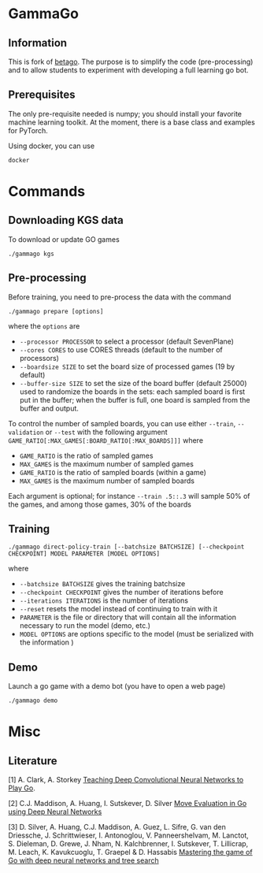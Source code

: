 # GammaGo 

## Information

This is fork of [betago](http://betago.github.com). The purpose is to simplify 
the code (pre-processing) and to allow students to experiment with
developing a full learning go bot.

## Prerequisites

The only pre-requisite needed is numpy; you should install your favorite 
machine learning toolkit. At the moment, there is a base class and examples 
for PyTorch.

Using docker, you can use 

```docker ```

# Commands

## Downloading KGS data

To download or update GO games
```
./gammago kgs
```

## Pre-processing

Before training, you need to pre-process the data with the command 

```./gammago prepare [options]```

where the `options` are

- `--processor PROCESSOR` to select a processor  (default SevenPlane)
- `--cores CORES` to use CORES threads (default to the number of processors)
- `--boardsize SIZE` to set the board size of processed games (19 by default)
- `--buffer-size SIZE` to set the size of the board buffer (default 25000) used to randomize the boards in the sets:
  each sampled board is first put in the buffer; when the buffer is full, one board is sampled from the buffer and output.

To control the number of sampled boards, you can use either `--train`, `--validation`
or `--test` with the following argument `GAME_RATIO[:MAX_GAMES[:BOARD_RATIO[:MAX_BOARDS]]]` where

- `GAME_RATIO` is the ratio of sampled games
- `MAX_GAMES` is the maximum number of sampled games
- `GAME_RATIO` is the ratio of sampled boards (within a game)
- `MAX_GAMES` is the maximum number of sampled boards

Each argument is optional; for instance `--train .5::.3` will sample 50% of the games, and among those games, 30% of the boards

## Training

```./gammago direct-policy-train [--batchsize BATCHSIZE] [--checkpoint CHECKPOINT] MODEL PARAMETER [MODEL OPTIONS]```

where

- `--batchsize BATCHSIZE` gives the training batchsize
- `--checkpoint CHECKPOINT` gives the number of iterations before 
- `--iterations ITERATIONS` is the number of iterations
- `--reset` resets the model instead of continuing to train with it
- `PARAMETER` is the file or directory that will contain all the information necessary to run the model (demo, etc.)
- `MODEL OPTIONS` are options specific to the model (must be serialized with the information )


## Demo

Launch a go game with a demo bot (you have to open a web page)

```./gammago demo```





# Misc

## Literature

[1] A. Clark, A. Storkey [Teaching Deep Convolutional Neural Networks to Play Go](http://arxiv.org/pdf/1412.3409v2.pdf).

[2] C.J. Maddison, A. Huang, I. Sutskever, D. Silver [Move Evaluation in Go using Deep Neural Networks](http://arxiv.org/pdf/1412.6564v2.pdf)

[3] D. Silver, A. Huang, C.J. Maddison,	A. Guez, L. Sifre, G. van den Driessche, J. Schrittwieser, I. Antonoglou, V. Panneershelvam, M. Lanctot, S. Dieleman, D. Grewe,	J. Nham, N. Kalchbrenner, I. Sutskever,	T. Lillicrap, M. Leach,	K. Kavukcuoglu,	T. Graepel	& D. Hassabis [Mastering the game of Go with deep neural networks and tree search](http://www.nature.com/nature/journal/v529/n7587/full/nature16961.html)
